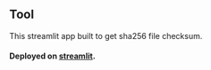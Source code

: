 ## Tool
This streamlit app built to get sha256 file checksum.

#### Deployed on [streamlit](https://rdonii-apk-checksum-app-r7gvn1.streamlit.app/).
